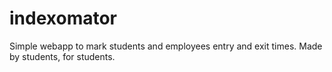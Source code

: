 # indexomator
Simple webapp to mark students and employees entry and exit times. Made by students, for students.
